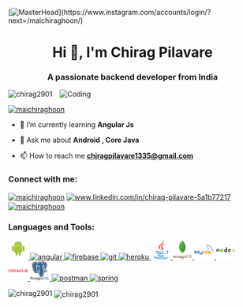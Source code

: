 [![MasterHead]([https://medium.com/techwasti/how-to-customize-banner-for-spring-boot-application-590d01299a49](https://miro.medium.com/max/964/1*t2-FA2PGbzaT-byEv_wPxg.png))](https://www.instagram.com/accounts/login/?next=/maichiraghoon/)

<h1 align="center">Hi 👋, I'm Chirag Pilavare</h1>
<h3 align="center">A passionate backend developer from India</h3>
<img align="right" alt="Coding" width="400" src="https://huddle.eurostarsoftwaretesting.com/wp-content/uploads/2018/04/Java-or-Android.png">

<p align="left"> <img src="https://komarev.com/ghpvc/?username=chirag2901&label=Profile%20views&color=0e75b6&style=flat" alt="chirag2901" /> </p>

<p align="left"> <a href="https://twitter.com/maichiraghoon" target="blank"><img src="https://img.shields.io/twitter/follow/maichiraghoon?logo=twitter&style=for-the-badge" alt="maichiraghoon" /></a> </p>

- 🌱 I’m currently learning **Angular Js**

- 💬 Ask me about **Android , Core Java**

- 📫 How to reach me **chiragpilavare1335@gmail.com**

<h3 align="left">Connect with me:</h3>
<p align="left">
<a href="https://twitter.com/maichiraghoon" target="blank"><img align="center" src="https://raw.githubusercontent.com/rahuldkjain/github-profile-readme-generator/master/src/images/icons/Social/twitter.svg" alt="maichiraghoon" height="30" width="40" /></a>
<a href="https://linkedin.com/in/www.linkedin.com/in/chirag-pilavare-5a1b77217" target="blank"><img align="center" src="https://raw.githubusercontent.com/rahuldkjain/github-profile-readme-generator/master/src/images/icons/Social/linked-in-alt.svg" alt="www.linkedin.com/in/chirag-pilavare-5a1b77217" height="30" width="40" /></a>
<a href="https://instagram.com/maichiraghoon" target="blank"><img align="center" src="https://raw.githubusercontent.com/rahuldkjain/github-profile-readme-generator/master/src/images/icons/Social/instagram.svg" alt="maichiraghoon" height="30" width="40" /></a>
</p>

<h3 align="left">Languages and Tools:</h3>
<p align="left"> <a href="https://developer.android.com" target="_blank" rel="noreferrer"> <img src="https://raw.githubusercontent.com/devicons/devicon/master/icons/android/android-original-wordmark.svg" alt="android" width="40" height="40"/> </a> <a href="https://angular.io" target="_blank" rel="noreferrer"> <img src="https://angular.io/assets/images/logos/angular/angular.svg" alt="angular" width="40" height="40"/> </a> <a href="https://firebase.google.com/" target="_blank" rel="noreferrer"> <img src="https://www.vectorlogo.zone/logos/firebase/firebase-icon.svg" alt="firebase" width="40" height="40"/> </a> <a href="https://git-scm.com/" target="_blank" rel="noreferrer"> <img src="https://www.vectorlogo.zone/logos/git-scm/git-scm-icon.svg" alt="git" width="40" height="40"/> </a> <a href="https://heroku.com" target="_blank" rel="noreferrer"> <img src="https://www.vectorlogo.zone/logos/heroku/heroku-icon.svg" alt="heroku" width="40" height="40"/> </a> <a href="https://www.java.com" target="_blank" rel="noreferrer"> <img src="https://raw.githubusercontent.com/devicons/devicon/master/icons/java/java-original.svg" alt="java" width="40" height="40"/> </a> <a href="https://www.mongodb.com/" target="_blank" rel="noreferrer"> <img src="https://raw.githubusercontent.com/devicons/devicon/master/icons/mongodb/mongodb-original-wordmark.svg" alt="mongodb" width="40" height="40"/> </a> <a href="https://www.mysql.com/" target="_blank" rel="noreferrer"> <img src="https://raw.githubusercontent.com/devicons/devicon/master/icons/mysql/mysql-original-wordmark.svg" alt="mysql" width="40" height="40"/> </a> <a href="https://nodejs.org" target="_blank" rel="noreferrer"> <img src="https://raw.githubusercontent.com/devicons/devicon/master/icons/nodejs/nodejs-original-wordmark.svg" alt="nodejs" width="40" height="40"/> </a> <a href="https://www.oracle.com/" target="_blank" rel="noreferrer"> <img src="https://raw.githubusercontent.com/devicons/devicon/master/icons/oracle/oracle-original.svg" alt="oracle" width="40" height="40"/> </a> <a href="https://www.postgresql.org" target="_blank" rel="noreferrer"> <img src="https://raw.githubusercontent.com/devicons/devicon/master/icons/postgresql/postgresql-original-wordmark.svg" alt="postgresql" width="40" height="40"/> </a> <a href="https://postman.com" target="_blank" rel="noreferrer"> <img src="https://www.vectorlogo.zone/logos/getpostman/getpostman-icon.svg" alt="postman" width="40" height="40"/> </a> <a href="https://spring.io/" target="_blank" rel="noreferrer"> <img src="https://www.vectorlogo.zone/logos/springio/springio-icon.svg" alt="spring" width="40" height="40"/> </a> </p>

<p><img align="left" src="https://github-readme-stats.vercel.app/api/top-langs?username=chirag2901&show_icons=true&locale=en&layout=compact" alt="chirag2901" /></p>

<p>&nbsp;<img align="center" src="https://github-readme-stats.vercel.app/api?username=chirag2901&show_icons=true&locale=en" alt="chirag2901" /></p>
